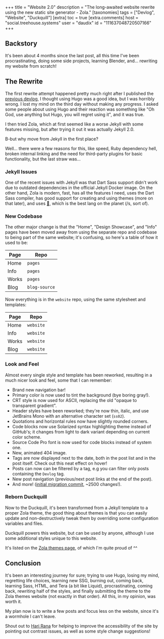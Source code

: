 +++
title = "Website 2.0"
description = "The long-awaited website rewrite using the new static site generator - Zola."
[taxonomies]
tags = ["Devlog", "Website", "Duckquill"]
[extra]
toc = true
[extra.comments]
host = "social.treehouse.systems"
user = "daudix"
id = "111637048720507166"
+++

## Backstory

It's been about 4 months since the last post, all this time I've been procrastinating, doing some side projects, learning Blender, and... rewriting my website from scratch!

## The Rewrite

The first rewrite attempt happened pretty much right after I published the [previous devlog](@/blog/2023-08-13-site-and-blog-devlog/index.md), I thought using Hugo was a good idea, but I was horribly wrong. I lost my mind on the third day without making any progress. I asked some people about using Hugo and their reaction was something like "Oh God, use anything but Hugo, you will regret using it", and it was true.

I then tried Zola, which at first seemed like a worse Jekyll with some features missing, but after trying it out it was actually Jekyll 2.0.

B-but why move from Jekyll in the first place?

Well... there were a few reasons for this, like speed, Ruby dependency hell, broken internal linking and the need for third-party plugins for basic functionality, but the last straw was...

### Jekyll Issues

One of the recent issues with Jekyll was that Dart Sass support didn't work due to outdated dependencies in the official Jekyll Docker image. On the other hand, Zola is modern, fast, has all the features I need, uses the Dart Sass compiler, has good support for creating and using themes (more on that later), and uses <abbr title="Rust">🦀</abbr>, which is the best lang on the planet (/s, sort of).

### New Codebase

The other major change is that the "Home", "Design Showcase", and "Info" pages have been moved away from using the separate repo and codebase to being part of the same website; it's confusing, so here's a table of how it used to be:

| Page  | Repo          |
| ----- | ------------- |
| Home  | `pages`       |
| Info  | `pages`       |
| Works | `pages`       |
| Blog  | `blog-source` |

Now everything is in the `website` repo, using the same stylesheet and templates:

| Page  | Repo      |
| ----- | --------- |
| Home  | `website` |
| Info  | `website` |
| Works | `website` |
| Blog  | `website` |

### Look and Feel

Almost every single style and template has been reworked, resulting in a much nicer look and feel, some that I can remember:

- Brand new navigation bar!
- Primary color is now used to tint the background (bye boring gray!).
- CRT style is now used for ASCII, replacing the old "opaque to transparent gradient".
- Header styles have been reworked; they're now thin, italic, and use JetBrains Mono with an alternative character set (`ss02`).
- Quotations and horizontal rules now have slightly rounded corners.
- Code blocks now use Solarized syntax highlighting theme instead of GitHub's; it changes from light to dark variant depending on current color scheme.
- Source Code Pro font is now used for code blocks instead of system one.
- New, animated 404 image.
- Tags are now displayed next to the date, both in the post list and in the post itself. Check out this neat effect on hover!
- Posts can now can be filtered by a tag, e.g you can filter only posts containing the `Devlog` tag.
- New post navigation (previous/next post links at the end of the post).
- And more! ([initial migration commit](https://codeberg.org/daudix/pages/commit/0323f9658345ec5f254e24b4385c31ebe9a69f15), ~2500 changes!).

### Reborn Duckquill

Now to the Duckquill, it's been transformed from a Jekyll template to a proper Zola theme, the good thing about themes is that you can easily update and non-destructively tweak them by overriding some configuration variables and files.

Duckquill powers this website, but can be used by anyone, although I use some additional styles unique to this website.

It's listed on the [Zola themes page](https://www.getzola.org/themes/duckquill/), of which I'm quite proud of ^^

## Conclusion

It's been an interesting journey for sure; trying to use Hugo, losing my mind, regretting life choices, learning new SSG, burning out, coming back, learning Sass, HTML, and Tera (a bit like Liquid), procrastinating, coming back, rewriting half of the styles, and finally submitting the theme to the Zola themes website (not exactly in that order). All this, in my opinion, was worth it.

My plan now is to write a few posts and focus less on the website, since it's a wormhole I can't leave.

Shout out to [Hari Rana](https://tesk.page) for helping to improve the accessibility of the site by pointing out contrast issues, as well as some style change suggestions!
